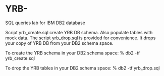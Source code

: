 # YRB-
SQL queries lab for IBM DB2 database

Script yrb_create.sql create YRB DB schema. Also populate tables with mock data. The script yrb_drop.sql is provided for convenience. It drops your copy of YRB DB from your DB2 schema space.

To create the YRB schema in your DB2 schema space: % db2 -tf yrb_create.sql

To drop the YRB tables in your DB2 schema space: % db2 -tf yrb_drop.sql
